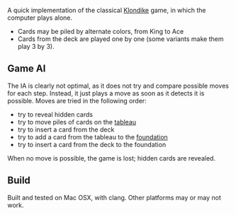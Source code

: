 A quick implementation of the classical [Klondike](http://en.wikipedia.org/wiki/Klondike_(solitaire)) game, in which the computer plays alone. 

- Cards may be piled by alternate colors, from King to Ace
- Cards from the deck are played one by one (some variants make them play 3 by 3).

Game AI
-------

The IA is clearly not optimal, as it does not try and compare possible moves for each step. Instead, it just plays a move as soon as it detects it is possible. Moves are tried in the following order:
- try to reveal hidden cards
- try to move piles of cards on the [tableau](http://en.wikipedia.org/wiki/Solitaire_terminology)
- try to insert a card from the deck
- try to add a card from the tableau to the [foundation](http://en.wikipedia.org/wiki/Solitaire_terminology)
- try to insert a card from the deck to the foundation

When no move is possible, the game is lost; hidden cards are revealed.


Build
-----

Built and tested on Mac OSX, with clang. Other platforms may or may not work.

